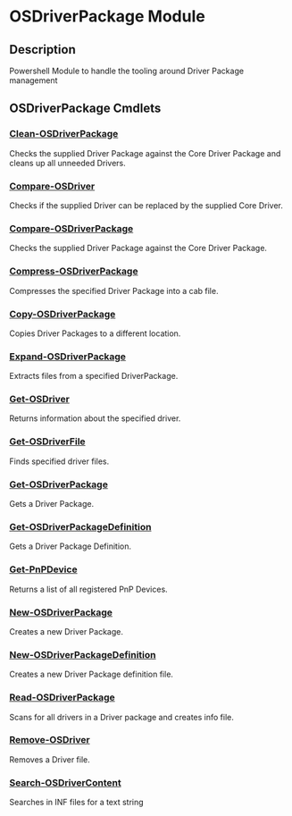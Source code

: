 ﻿---
Module Name: OSDriverPackage
Module Guid: 882400f5-c8c3-430f-a454-17eaec20a708
Download Help Link: https://github.com/MaikKoster/OSDriverPackage//blob/master/docs/OSDriverPackage.md
Help Version: 0.1.0
Locale: en-US
---

# OSDriverPackage Module
## Description
Powershell Module to handle the tooling around Driver Package management

## OSDriverPackage Cmdlets
### [Clean-OSDriverPackage](Clean-OSDriverPackage.md)
Checks the supplied Driver Package against the Core Driver Package and cleans up all
unneeded Drivers.

### [Compare-OSDriver](Compare-OSDriver.md)
Checks if the supplied Driver can be replaced by the supplied Core Driver.

### [Compare-OSDriverPackage](Compare-OSDriverPackage.md)
Checks the supplied Driver Package against the Core Driver Package.

### [Compress-OSDriverPackage](Compress-OSDriverPackage.md)
Compresses the specified Driver Package into a cab file.

### [Copy-OSDriverPackage](Copy-OSDriverPackage.md)
Copies Driver Packages to a different location.

### [Expand-OSDriverPackage](Expand-OSDriverPackage.md)
Extracts files from a specified DriverPackage.

### [Get-OSDriver](Get-OSDriver.md)
Returns information about the specified driver.

### [Get-OSDriverFile](Get-OSDriverFile.md)
Finds specified driver files.

### [Get-OSDriverPackage](Get-OSDriverPackage.md)
Gets a Driver Package.

### [Get-OSDriverPackageDefinition](Get-OSDriverPackageDefinition.md)
Gets a Driver Package Definition.

### [Get-PnPDevice](Get-PnPDevice.md)
Returns a list of all registered PnP Devices.

### [New-OSDriverPackage](New-OSDriverPackage.md)
Creates a new Driver Package.

### [New-OSDriverPackageDefinition](New-OSDriverPackageDefinition.md)
Creates a new Driver Package definition file.

### [Read-OSDriverPackage](Read-OSDriverPackage.md)
Scans for all drivers in a Driver package and creates info file.

### [Remove-OSDriver](Remove-OSDriver.md)
Removes a Driver file.

### [Search-OSDriverContent](Search-OSDriverContent.md)
Searches in INF files for a text string


